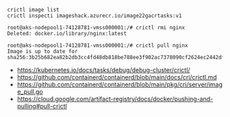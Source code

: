 ```
crictl image list
crictl inspecti imageshack.azurecr.io/image22gacrtasks:v1

root@aks-nodepool1-74128781-vmss000001:/# crictl rmi nginx
Deleted: docker.io/library/nginx:latest

root@aks-nodepool1-74128781-vmss000001:/# crictl pull nginx
Image is up to date for sha256:3b25b682ea82b2db3cc4fd48db818be788ee3f902ac7378090cf2624ec2442df
```

- https://kubernetes.io/docs/tasks/debug/debug-cluster/crictl/
- https://github.com/containerd/containerd/blob/main/docs/cri/crictl.md
- https://github.com/containerd/containerd/blob/main/pkg/cri/server/image_pull.go
- https://cloud.google.com/artifact-registry/docs/docker/pushing-and-pulling#pull-crictl
